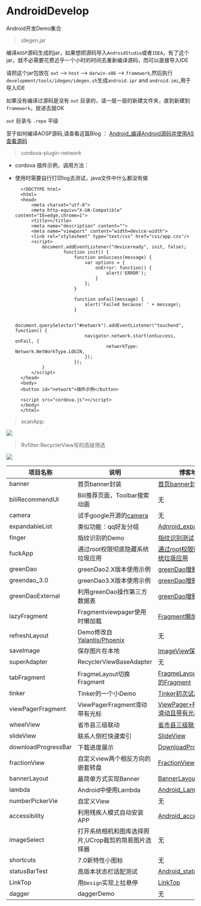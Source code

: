 
# AndroidDevelop
Android开发Demo集合

> idegen.jar

编译`AOSP`源码生成的jar，如果想把源码导入`AndroidStudio`或者`IDEA`，有了这个jar，就不必需要花费近乎一个小时的时间去重新编译源码，而可以直接导入IDE

请把这个jar包放在 `out` --> `host` --> `darwin-x86` --> `framework`,然后执行`development/tools/idegen/idegen.sh`生成`android.ipr` and `android.imi`,用于导入IDE

如果没有编译过源码是没有 `out` 目录的，请一层一层的新建文件夹，直到新建到`framework`，放进去就OK

`out` 目录与 `.repo` 平级

至于如何编译AOSP源码,请查看这篇Blog ： [Android_编译Android源码并使用AS查看源码](https://7449.github.io/2017/02/10/Android_compile_aosp/)


> cordova-plugin-network

* cordova 插件示例，调用方法：
* 使用时需要自行打印log去测试，java文件中什么都没有做

		<!DOCTYPE html>
		<html>
		<head>
		    <meta charset="utf-8">
		    <meta http-equiv="X-UA-Compatible" content="IE=edge,chrome=1">
		    <title></title>
		    <meta name="description" content="">
		    <meta name="viewport" content="width=device-width">
		    <link rel="stylesheet" type="text/css" href="css/app.css"/>
		    <script>
				document.addEventListener("deviceready", init, false);
				        function init() {
				            function onSuccess(message) {
				                var options = {
				                    onError: function() {
				                        alert('ERROR');
				                    }
				                };
				            }
				
				            function onFail(message) {
				                alert('Failed because: ' + message);
				            }
				
				            document.querySelector("#network").addEventListener("touchend", function() {
				                navigator.network.start(onSuccess, onFail, {
				                		networkType: Network.NetWorkType.LOGIN,
				                });
				            });
				}
		    </script>
		</head>
		<body>
		<button id="network">插件示例</button>
		
		<script src="cordova.js"></script>
		</body>
		</html>

> scanApp:

![](http://i.imgur.com/bpP2vWA.gif)

> Rvfilter:RecyclerView写的高级筛选

![](https://github.com/7449/AndroidDevelop/blob/master/image/rv_filter.gif)


项目名称					|说明							 |博客地址  																					|单独项目地址
---    					|---   							 |---          																				|---
banner					|首页banner封装					 |[首页banner封装](https://7449.github.io/2016/09/28/Android_AdBannerPackage/)				|[BannerLayout](https://github.com/7449/BannerLayout)
biliRecommendUI			|Bili推荐页面，Toolbar搜索动画 	 |无 																						|无
camera			|试手google开源的[camera](https://github.com/google/cameraview)  |无 														|无
expandableList	|类似功能：qq好友分组 				 |[Adnroid_expandablelist](https://7449.github.io/2017/01/01/Adnroid_expandablelist/) 																						|无
finger				|指纹识别的Demo					 |[指纹识别测试](https://7449.github.io/2016/11/28/Android_finger/) 									|无
fuckApp					|通过root权限彻底隐藏系统垃圾应用 	 |[通过root权限彻底隐藏系统垃圾应用](https://7449.github.io/2017/01/03/Android_hideApp/) 																						|无
greenDao				|greenDao2.X版本使用示例 			 |[greenDao增删改查](https://7449.github.io/2016/10/08/Android_greenDaoCRUD/) 						|无
greendao_3.0			|greenDao3.X版本使用示例 			 |[greenDao增删改查](https://7449.github.io/2016/10/08/Android_greenDaoCRUD/) 						|[ZLSimple](https://github.com/7449/ZLSimple)
greenDaoExternal     	|利用greenDao操作第三方数据表 		 |[greenDao增删改查](https://7449.github.io/2016/10/08/Android_greenDaoCRUD/) 						|无
lazyFragment   			|Fragmentviewpager使用时懒加载   	 |[Fragment懒加载](https://7449.github.io/2016/10/15/Android_LazyFragment/) 								|[Retrofit_RxJava_MVP](https://github.com/7449/Retrofit_RxJava_MVP)
refreshLayout 			|Demo修改自[Yalantis/Phoenix](https://github.com/Yalantis/Phoenix) |无 														|无
saveImage				|保存图片在本地 					 |[ImageView保存本地](https://7449.github.io/2016/11/21/Android_SaveImageView/) 						|无
superAdapter			|RecyclerViewBaseAdapter		 |无 																						|[XAdapter](https://github.com/7449/XAdapter)
tabFragment				|FragmeLayout切换Fragment   		 |[FragmeLayout切换不同的Fragment](https://7449.github.io/2016/10/05/Android_TabFragment/) |无
tinker				|Tinker的一个小Demo   			 |[Tinker初次试用](https://7449.github.io/2016/11/04/Android_tinker/) 							|无
viewPagerFragment 		|ViewPagerFragment滑动带有光标	 |[ViewPager+Fragment滑动且带有光标](https://7449.github.io/2016/10/05/Android_ViewPager_Fragment/) |无
wheelView 		|省市县三级联动  					 |[省市县三级联动](https://7449.github.io/2016/10/26/Android_Citylinkage/) 								|无
slideView				|联系人侧栏快速索引 				 |[SlideView](https://7449.github.io/2016/10/07/Android_SlideView/) |[SlideView](https://github.com/7449/SlideView)
downloadProgressBar  	|下载进度展示 					 |[DownloadProgressBar](https://7449.github.io/2016/10/07/Android_DownloadProgressBar/) |[ProgressView](https://github.com/7449/ProgressView)
fractionView			|自定义view两个相反方向的嵌套转盘    |[FractionView](https://7449.github.io/2016/10/26/Android_FractionView/) |[FractionView](https://github.com/7449/FractionView)
bannerLayout			|最简单方式实现Banner				 |[BannerLayout](https://7449.github.io/2016/10/26/Android_BannerLayout/)  			|[BannerLayout](https://github.com/7449/BannerLayout)
lambda			|Android中使用Lambda				 |[Android_Lambda](https://7449.github.io/2017/02/08/Android_Lambda/)  			|[ZLSimple](https://github.com/7449/ZLSimple)
numberPickerVie			|自定义View				 |无  			|无
accessibility			|利用残疾人模式自动安装APP			 |[Android_accessibility](https://7449.github.io/2017/05/15/Android_accessibility/)  			|无
imageSelect			|打开系统相机和图库选择照片,UCrop裁剪的简易图片选择器			 |无  			|无
shortcuts			|7.0新特性小图标			 |无  			|无
statusBarTest			|高版本状态栏适配测试			 |[Android_statusbar](https://7449.github.io/2017/05/15/Android_statusbar/)  			|无
LinkTop			|用`Design`实现上拉悬停			 |[LinkTop](https://7449.github.io/2017/01/01/Adnroid_LinkTop/)  			|无
dagger			|daggerDemo		 |无  			|无